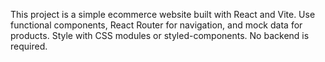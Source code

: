<!-- Use this file to provide workspace-specific custom instructions to Copilot. For more details, visit https://code.visualstudio.com/docs/copilot/copilot-customization#_use-a-githubcopilotinstructionsmd-file -->

This project is a simple ecommerce website built with React and Vite. Use functional components, React Router for navigation, and mock data for products. Style with CSS modules or styled-components. No backend is required.

